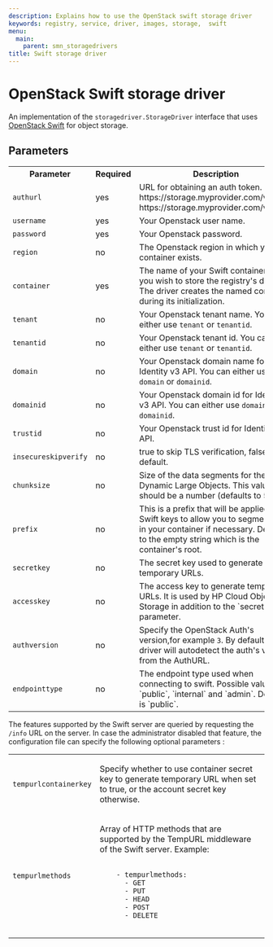```yaml
---
description: Explains how to use the OpenStack swift storage driver
keywords: registry, service, driver, images, storage,  swift
menu:
  main:
    parent: smn_storagedrivers
title: Swift storage driver
---
```


# OpenStack Swift storage driver

An implementation of the `storagedriver.StorageDriver` interface that uses [OpenStack Swift](http://docs.openstack.org/developer/swift/) for object storage.

## Parameters


<table>
  <tr>
    <th>Parameter</th>
    <th>Required</th>
    <th>Description</th>
  </tr>
  <tr>
    <td>
      <code>authurl</code>
    </td>
    <td>
      yes
    </td>
    <td>
      URL for obtaining an auth token. https://storage.myprovider.com/v2.0 or https://storage.myprovider.com/v3/auth
    </td>
  </tr>
  <tr>
    <td>
      <code>username</code>
    </td>
    <td>
      yes
    </td>
    <td>
      Your Openstack user name.
    </td>
  </tr>
  <tr>
    <td>
      <code>password</code>
    </td>
    <td>
      yes
    </td>
    <td>
      Your Openstack password.
    </td>
  </tr>
  <tr>
    <td>
      <code>region</code>
    </td>
    <td>
      no
    </td>
    <td>
      The Openstack region in which your container exists.
    </td>
  </tr>
  <tr>
    <td>
      <code>container</code>
    </td>
    <td>
      yes
    </td>
    <td>
      The name of your Swift container where you wish to store the registry's data. The driver creates the named container during its initialization.
    </td>
  </tr>
  <tr>
    <td>
      <code>tenant</code>
    </td>
    <td>
      no
    </td>
    <td>
      Your Openstack tenant name. You can either use <code>tenant</code> or <code>tenantid</code>.
    </td>
  </tr>
  <tr>
    <td>
      <code>tenantid</code>
    </td>
    <td>
      no
    </td>
    <td>
      Your Openstack tenant id. You can either use <code>tenant</code> or <code>tenantid</code>.
    </td>
  </tr>
  <tr>
    <td>
      <code>domain</code>
    </td>
    <td>
      no
    </td>
    <td>
      Your Openstack domain name for Identity v3 API. You can either use <code>domain</code> or <code>domainid</code>.
    </td>
  </tr>
  <tr>
    <td>
      <code>domainid</code>
    </td>
    <td>
      no
    </td>
    <td>
      Your Openstack domain id for Identity v3 API. You can either use <code>domain</code> or <code>domainid</code>.
    </td>
  </tr>
  <tr>
    <td>
      <code>trustid</code>
    </td>
    <td>
      no
    </td>
    <td>
      Your Openstack trust id for Identity v3 API.
    </td>
  </tr>
  <tr>
    <td>
      <code>insecureskipverify</code>
    </td>
    <td>
      no
    </td>
    <td>
      true to skip TLS verification, false by default.
    </td>
  </tr>
  <tr>
    <td>
      <code>chunksize</code>
    </td>
    <td>
      no
    </td>
    <td>
      Size of the data segments for the Swift Dynamic Large Objects. This value should be a number (defaults to 5M).
    </td>
  </tr>
  <tr>
    <td>
      <code>prefix</code>
    </td>
    <td>
      no
    </td>
    <td>
      This is a prefix that will be applied to all Swift keys to allow you to segment data in your container if necessary. Defaults to the empty string which is the container's root.
    </td>
  </tr>
  <tr>
    <td>
      <code>secretkey</code>
    </td>
    <td>
      no
    </td>
    <td>
      The secret key used to generate temporary URLs.
    </td>
  </tr>
  <tr>
    <td>
      <code>accesskey</code>
    </td>
    <td>
      no
    </td>
    <td>
      The access key to generate temporary URLs. It is used by HP Cloud Object Storage in addition to the `secretkey` parameter.
    </td>
  </tr>
  <tr>
    <td>
      <code>authversion</code>
    </td>
    <td>
      no
    </td>
    <td>
      Specify the OpenStack Auth's version,for example <code>3</code>. By default the driver will autodetect the auth's version from the AuthURL.
    </td>
  </tr>
  <tr>
    <td>
      <code>endpointtype</code>
    </td>
    <td>
      no
    </td>
    <td>
      The endpoint type used when connecting to swift. Possible values are `public`, `internal` and `admin`. Default is `public`.
    </td>
  </tr>
</table>

The features supported by the Swift server are queried by requesting the `/info` URL on the server. In case the administrator
disabled that feature, the configuration file can specify the following optional parameters :

<table>
<tr>
    <td>
    <code>tempurlcontainerkey</code>
    </td>
    <td>
    <p>
    Specify whether to use container secret key to generate temporary URL when set to true, or the account secret key otherwise.</p>
    </p>
    </td>
</tr>
<tr>
    <td>
    <code>tempurlmethods</code>
    </td>
    <td>
    <p>
    Array of HTTP methods that are supported by the TempURL middleware of the Swift server. Example:</p>
    <code>
    - tempurlmethods:
      - GET
      - PUT
      - HEAD
      - POST
      - DELETE
    </code>
    </p>
    </td>
</tr>
</table>
